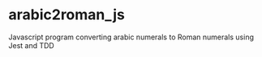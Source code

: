 # arabic2roman_js
Javascript program converting arabic numerals to Roman numerals using Jest and TDD
